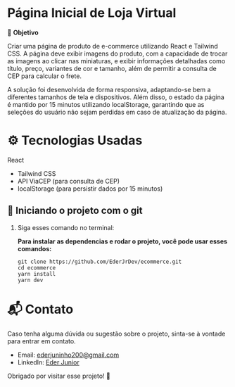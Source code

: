 # Página Inicial de Loja Virtual

🚀 **Objetivo**

Criar uma página de produto de e-commerce utilizando React e Tailwind CSS. A página deve exibir imagens do produto, com a capacidade de trocar as imagens ao clicar nas miniaturas, e exibir informações detalhadas como título, preço, variantes de cor e tamanho, além de permitir a consulta de CEP para calcular o frete.

A solução foi desenvolvida de forma responsiva, adaptando-se bem a diferentes tamanhos de tela e dispositivos. Além disso, o estado da página é mantido por 15 minutos utilizando localStorage, garantindo que as seleções do usuário não sejam perdidas em caso de atualização da página.

# ⚙️ Tecnologias Usadas
React
- Tailwind CSS
- API ViaCEP (para consulta de CEP)
- localStorage (para persistir dados por 15 minutos)

## 🚀 Iniciando o projeto com o git

1. Siga esses comando no terminal:

   **Para instalar as dependencias e rodar o projeto, você pode usar esses comandos:**
   ```shell
   git clone https://github.com/EderJrDev/ecommerce.git
   cd ecommerce
   yarn install
   yarn dev

# 📬 Contato
Caso tenha alguma dúvida ou sugestão sobre o projeto, sinta-se à vontade para entrar em contato.
- Email: ederjuninho200@gmail.com
- LinkedIn: [Eder Junior](https://www.linkedin.com/in/ederjuniordev/)

Obrigado por visitar esse projeto! 🙌
